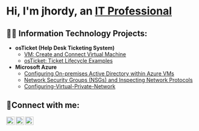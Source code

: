 <h1>Hi, I'm jhordy, an <a href="https://www.linkedin.com/in/jhordy-mote-187402227/">IT Professional</a></h1>

<h2>👨‍💻 Information Technology Projects:</h2>

- <b>osTicket (Help Desk Ticketing System)</b>
  - [VM: Create and Connect Virtual Machine](https://github.com/jhordymote/Virtual-Machine)
  - [osTicket: Ticket Lifecycle Examples](https://github.com/jhordymote/ticket-lifecycle)
- <b>Microsoft Azure</b>
  - [Configuring On-premises Active Directory within Azure VMs](https://github.com/jhordymote/Active-Directory)
  - [Network Security Groups (NSGs) and Inspecting Network Protocols](https://github.com/jhordymote/azure-network-protocols)
  - [Configuring-Virtual-Private-Network](https://github.com/jhordymote/Virtual-Private-Network)

<h2>🤳Connect with me:</h2>

[<img align="left" alt="Jhordy | Twitter" width="22px" src="https://cdn.jsdelivr.net/npm/simple-icons@v3/icons/twitter.svg" />][twitter]
[<img align="left" alt="Jhordy | LinkedIn" width="22px" src="https://cdn.jsdelivr.net/npm/simple-icons@v3/icons/linkedin.svg" />][linkedin]
[<img align="left" alt="Jhordy | Instagram" width="22px" src="https://cdn.jsdelivr.net/npm/simple-icons@v3/icons/instagram.svg" />][instagram]

[twitter]: https://twitter.com/JNevherland
[instagram]: https://www.instagram.com/nevherland_official/
[linkedin]: https://www.linkedin.com/in/jhordy-mote-187402227/
